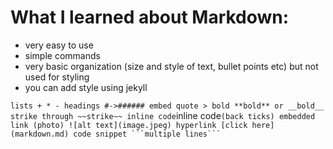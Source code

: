 # What I learned about Markdown:
- very easy to use
- simple commands
- very basic organization (size and style of text, bullet points etc) but not used for styling
- you can add style using jekyll

`
lists + * -
headings #->######
embed quote >
bold **bold** or __bold__
strike through ~~strike~~
inline code `inline code` (back ticks)
embedded link (photo) ![alt text](image.jpeg)
hyperlink [click here](markdown.md)
code snippet ```multiple lines```
`
